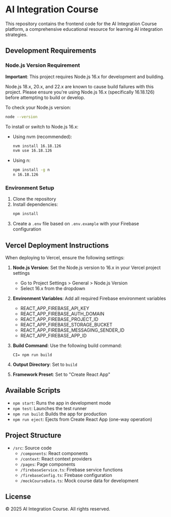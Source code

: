 # AI Integration Course

This repository contains the frontend code for the AI Integration Course platform, a comprehensive educational resource for learning AI integration strategies.

## Development Requirements

### Node.js Version Requirement
**Important**: This project requires Node.js 16.x for development and building. 

Node.js 18.x, 20.x, and 22.x are known to cause build failures with this project. Please ensure you're using Node.js 16.x (specifically 16.18.126) before attempting to build or develop.

To check your Node.js version:
```bash
node --version
```

To install or switch to Node.js 16.x:
- Using nvm (recommended):
  ```bash
  nvm install 16.18.126
  nvm use 16.18.126
  ```
- Using n:
  ```bash
  npm install -g n
  n 16.18.126
  ```

### Environment Setup
1. Clone the repository
2. Install dependencies:
   ```bash
   npm install
   ```
3. Create a `.env` file based on `.env.example` with your Firebase configuration

## Vercel Deployment Instructions

When deploying to Vercel, ensure the following settings:

1. **Node.js Version**: Set the Node.js version to 16.x in your Vercel project settings
   - Go to Project Settings > General > Node.js Version
   - Select 16.x from the dropdown

2. **Environment Variables**: Add all required Firebase environment variables
   - REACT_APP_FIREBASE_API_KEY
   - REACT_APP_FIREBASE_AUTH_DOMAIN
   - REACT_APP_FIREBASE_PROJECT_ID
   - REACT_APP_FIREBASE_STORAGE_BUCKET
   - REACT_APP_FIREBASE_MESSAGING_SENDER_ID
   - REACT_APP_FIREBASE_APP_ID

3. **Build Command**: Use the following build command:
   ```
   CI= npm run build
   ```

4. **Output Directory**: Set to `build`

5. **Framework Preset**: Set to "Create React App"

## Available Scripts

- `npm start`: Runs the app in development mode
- `npm test`: Launches the test runner
- `npm run build`: Builds the app for production
- `npm run eject`: Ejects from Create React App (one-way operation)

## Project Structure

- `/src`: Source code
  - `/components`: React components
  - `/context`: React context providers
  - `/pages`: Page components
  - `/firebaseService.ts`: Firebase service functions
  - `/firebaseConfig.ts`: Firebase configuration
  - `/mockCourseData.ts`: Mock course data for development

## License

© 2025 AI Integration Course. All rights reserved.
